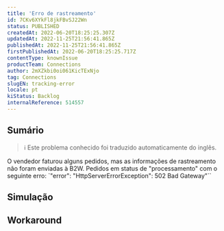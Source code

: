 ```yaml
---
title: 'Erro de rastreamento'
id: 7CKv6XYkFl8jkFBvSJ22Wn
status: PUBLISHED
createdAt: 2022-06-20T18:25:25.307Z
updatedAt: 2022-11-25T21:56:41.865Z
publishedAt: 2022-11-25T21:56:41.865Z
firstPublishedAt: 2022-06-20T18:25:25.717Z
contentType: knownIssue
productTeam: Connections
author: 2mXZkbi0oi061KicTExNjo
tag: Connections
slugEN: tracking-error
locale: pt
kiStatus: Backlog
internalReference: 514557
---
```


## Sumário

>ℹ️ Este problema conhecido foi traduzido automaticamente do inglês.


O vendedor faturou alguns pedidos, mas as informações de rastreamento não foram enviadas à B2W.
Pedidos em status de "processamento" com o seguinte erro: `"error": "HttpServerErrorException": 502 Bad Gateway"``




## Simulação



## Workaround



